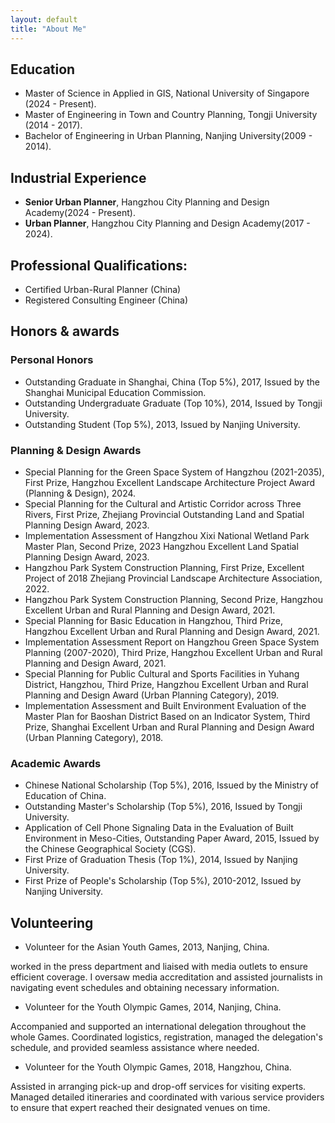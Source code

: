 ```yaml
---
layout: default
title: "About Me"
---
```


## Education
- Master of Science in Applied in GIS, National University of Singapore (2024 - Present).
- Master of Engineering in Town and Country Planning, Tongji University (2014 - 2017).
- Bachelor of Engineering in Urban Planning, Nanjing University(2009 - 2014).

## Industrial Experience
- **Senior Urban Planner**, Hangzhou City Planning and Design Academy(2024 - Present).
- **Urban Planner**, Hangzhou City Planning and Design Academy(2017 - 2024).

## Professional Qualifications: 
- Certified Urban-Rural Planner (China)
- Registered Consulting Engineer (China)

## Honors & awards
### Personal Honors
- Outstanding Graduate in Shanghai, China (Top 5%), 2017, Issued by the Shanghai Municipal Education Commission.
- Outstanding Undergraduate Graduate (Top 10%), 2014, Issued by Tongji University.
- Outstanding Student (Top 5%), 2013, Issued by Nanjing University.

### Planning & Design Awards
- Special Planning for the Green Space System of Hangzhou (2021-2035), First Prize, Hangzhou Excellent Landscape Architecture Project Award (Planning & Design), 2024.
- Special Planning for the Cultural and Artistic Corridor across Three Rivers, First Prize, Zhejiang Provincial Outstanding Land and Spatial Planning Design Award,  2023.
- Implementation Assessment of Hangzhou Xixi National Wetland Park Master Plan, Second Prize, 2023 Hangzhou Excellent Land Spatial Planning Design Award, 2023.
- Hangzhou Park System Construction Planning, First Prize, Excellent Project of 2018 Zhejiang Provincial Landscape Architecture Association, 2022.
- Hangzhou Park System Construction Planning, Second Prize, Hangzhou Excellent Urban and Rural Planning and Design Award, 2021.
- Special Planning for Basic Education in Hangzhou, Third Prize, Hangzhou Excellent Urban and Rural Planning and Design Award, 2021.
- Implementation Assessment Report on Hangzhou Green Space System Planning (2007-2020), Third Prize, Hangzhou Excellent Urban and Rural Planning and Design Award, 2021.
- Special Planning for Public Cultural and Sports Facilities in Yuhang District, Hangzhou, Third Prize, Hangzhou Excellent Urban and Rural Planning and Design Award (Urban Planning Category), 2019.
- Implementation Assessment and Built Environment Evaluation of the Master Plan for Baoshan District Based on an Indicator System, Third Prize, Shanghai Excellent Urban and Rural Planning and Design Award (Urban Planning Category), 2018.


### Academic Awards
- Chinese National Scholarship (Top 5%), 2016, Issued by the Ministry of Education of China.
- Outstanding Master's Scholarship (Top 5%), 2016, Issued by Tongji University.
- Application of Cell Phone Signaling Data in the Evaluation of Built Environment in Meso-Cities, Outstanding Paper Award, 2015, Issued by the Chinese Geographical Society (CGS).
- First Prize of Graduation Thesis (Top 1%), 2014, Issued by Nanjing University.
- First Prize of People's Scholarship (Top 5%), 2010-2012, Issued by Nanjing University.

## Volunteering
- Volunteer for the Asian Youth Games, 2013, Nanjing, China.

worked in the press department and liaised with media outlets to ensure efficient coverage. I oversaw media accreditation and assisted journalists in navigating event schedules and obtaining necessary information. 


- Volunteer for the Youth Olympic Games, 2014, Nanjing, China.
  
Accompanied and supported an international delegation throughout the whole Games. Coordinated logistics, registration, managed the delegation's schedule, and provided seamless assistance where needed.

- Volunteer for the Youth Olympic Games, 2018, Hangzhou, China.

Assisted in arranging pick-up and drop-off services for visiting experts. Managed detailed itineraries and coordinated with various service providers to ensure that expert reached their designated venues on time. 


